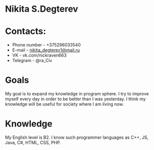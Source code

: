 # Nikita S.Degterev
# Contacts:
- Phone number - +375296033540 
- E-mail - nikita_degterev1@mail.ru
- VK - vk.com/nickraven663
- Telegram - @ra_Civ
# Goals
My goal is to expand my knowledge in program sphere. I try to improve myself every day in order to be better than I was yesterday. I think my knowledge will be useful for society where I am living now.
# Knowledge
My English level is B2. I know such programmer languages as C++, JS, Java, C#, HTML, CSS, PHP.
